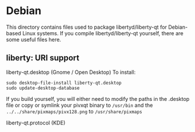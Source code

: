 
Debian
====================
This directory contains files used to package libertyd/liberty-qt
for Debian-based Linux systems. If you compile libertyd/liberty-qt yourself, there are some useful files here.

## liberty: URI support ##


liberty-qt.desktop  (Gnome / Open Desktop)
To install:

	sudo desktop-file-install liberty-qt.desktop
	sudo update-desktop-database

If you build yourself, you will either need to modify the paths in
the .desktop file or copy or symlink your pivxqt binary to `/usr/bin`
and the `../../share/pixmaps/pivx128.png` to `/usr/share/pixmaps`

liberty-qt.protocol (KDE)
